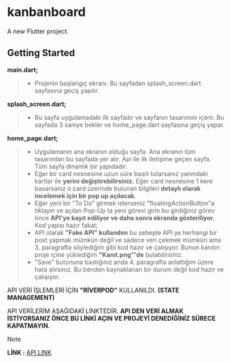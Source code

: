 # kanbanboard

A new Flutter project.

## Getting Started

**main.dart;**
> + Projenin başlangıç ekranı. Bu sayfadan splash_screen.dart sayfasına geçiş yapılır.

**splash_screen.dart;**
> + Bu sayfa uygulamadaki ilk sayfadır ve sayfanın tasarımını içerir. Bu sayfada 3 saniye bekler ve home_page.dart sayfasına geçiş yapar.

**home_page.dart;**
> + Uygulamanın ana ekranın olduğu sayfa. Ana ekranın tüm tasarımları bu sayfada yer alır. Api ile ilk iletişime geçen sayfa. Tüm sayfa dinamik bir yapıdadır.
> + Eğer bir card nesnesine uzun süre basılı tutarsanız yanındaki kartlar ile **yerini değiştirebilirsiniz.** Eğer card nesnesine 1 kere basarsanız o card üzerinde bulunan bilgileri **detaylı olarak incelemek için bir pop up açılacak**.
> + Eğer yeni bir "To Do" girmek isterseniz "floatingActionButton"a tıklayın ve açılan Pop-Up ta yeni görevi girin bu girdiğiniz görev önce **API'ye kayıt ediliyor ve daha sonra ekranda gösteriliyor.** Kod yapısı hazır fakat;
> + API olarak **"Fake API" kullandım** bu sebeple API ye herhangi bir post yapmak mümkün değil ve sadece veri çekmek mümkün ama 3. paragrafta söylediğim gibi kod hazır ve çalışıyor. Bunun kanıtın proje içine yüklediğim **"Kanıt.png"'de** bulabilirsiniz.
> + "Save" butonuna bastığınız anda 4. paragrafta anlattığım üzere hata alırsınız. Bu benden kaynaklanan bir durum değil kod hazır ve çalışıyor.

API VERİ İŞLEMLERİ İÇİN **"RİVERPOD"** KULLANILDI. **(STATE MANAGEMENT)**

API VERİLERİM AŞAĞIDAKİ LİNKTEDİR. **API DEN VERİ ALMAK İSTİYORSANIZ ÖNCE BU LİNKİ AÇIN VE PROJEYİ DENEDİĞİNİZ SÜRECE KAPATMAYIN.**

> [!NOTE]
**LİNK :** [API LINK](https://api.npoint.io/8518ae46bf02ca8e885c)
